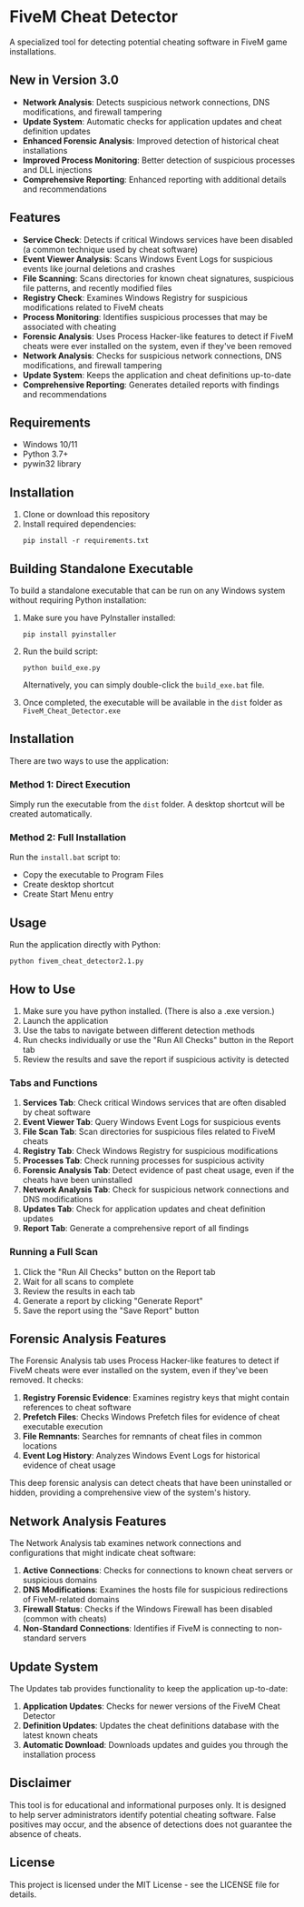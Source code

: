 # FiveM Cheat Detector

A specialized tool for detecting potential cheating software in FiveM game installations.

## New in Version 3.0

- **Network Analysis**: Detects suspicious network connections, DNS modifications, and firewall tampering
- **Update System**: Automatic checks for application updates and cheat definition updates
- **Enhanced Forensic Analysis**: Improved detection of historical cheat installations
- **Improved Process Monitoring**: Better detection of suspicious processes and DLL injections
- **Comprehensive Reporting**: Enhanced reporting with additional details and recommendations

## Features

- **Service Check**: Detects if critical Windows services have been disabled (a common technique used by cheat software)
- **Event Viewer Analysis**: Scans Windows Event Logs for suspicious events like journal deletions and crashes
- **File Scanning**: Scans directories for known cheat signatures, suspicious file patterns, and recently modified files
- **Registry Check**: Examines Windows Registry for suspicious modifications related to FiveM cheats
- **Process Monitoring**: Identifies suspicious processes that may be associated with cheating
- **Forensic Analysis**: Uses Process Hacker-like features to detect if FiveM cheats were ever installed on the system, even if they've been removed
- **Network Analysis**: Checks for suspicious network connections, DNS modifications, and firewall tampering
- **Update System**: Keeps the application and cheat definitions up-to-date
- **Comprehensive Reporting**: Generates detailed reports with findings and recommendations

## Requirements

- Windows 10/11
- Python 3.7+
- pywin32 library

## Installation

1. Clone or download this repository
2. Install required dependencies:
   ```
   pip install -r requirements.txt
   ```

## Building Standalone Executable

To build a standalone executable that can be run on any Windows system without requiring Python installation:

1. Make sure you have PyInstaller installed:
   ```
   pip install pyinstaller
   ```

2. Run the build script:
   ```
   python build_exe.py
   ```
   
   Alternatively, you can simply double-click the `build_exe.bat` file.

3. Once completed, the executable will be available in the `dist` folder as `FiveM_Cheat_Detector.exe`

## Installation

There are two ways to use the application:

### Method 1: Direct Execution
Simply run the executable from the `dist` folder. A desktop shortcut will be created automatically.

### Method 2: Full Installation
Run the `install.bat` script to:
- Copy the executable to Program Files
- Create desktop shortcut
- Create Start Menu entry

## Usage

Run the application directly with Python:
```
python fivem_cheat_detector2.1.py
```

## How to Use
1. Make sure you have python installed. (There is also a .exe version.)
2. Launch the application
3. Use the tabs to navigate between different detection methods
4. Run checks individually or use the "Run All Checks" button in the Report tab
5. Review the results and save the report if suspicious activity is detected

### Tabs and Functions

1. **Services Tab**: Check critical Windows services that are often disabled by cheat software
2. **Event Viewer Tab**: Query Windows Event Logs for suspicious events
3. **File Scan Tab**: Scan directories for suspicious files related to FiveM cheats
4. **Registry Tab**: Check Windows Registry for suspicious modifications
5. **Processes Tab**: Check running processes for suspicious activity
6. **Forensic Analysis Tab**: Detect evidence of past cheat usage, even if the cheats have been uninstalled
7. **Network Analysis Tab**: Check for suspicious network connections and DNS modifications
8. **Updates Tab**: Check for application updates and cheat definition updates
9. **Report Tab**: Generate a comprehensive report of all findings

### Running a Full Scan

1. Click the "Run All Checks" button on the Report tab
2. Wait for all scans to complete
3. Review the results in each tab
4. Generate a report by clicking "Generate Report"
5. Save the report using the "Save Report" button

## Forensic Analysis Features

The Forensic Analysis tab uses Process Hacker-like features to detect if FiveM cheats were ever installed on the system, even if they've been removed. It checks:

1. **Registry Forensic Evidence**: Examines registry keys that might contain references to cheat software
2. **Prefetch Files**: Checks Windows Prefetch files for evidence of cheat executable execution
3. **File Remnants**: Searches for remnants of cheat files in common locations
4. **Event Log History**: Analyzes Windows Event Logs for historical evidence of cheat usage

This deep forensic analysis can detect cheats that have been uninstalled or hidden, providing a comprehensive view of the system's history.

## Network Analysis Features

The Network Analysis tab examines network connections and configurations that might indicate cheat software:

1. **Active Connections**: Checks for connections to known cheat servers or suspicious domains
2. **DNS Modifications**: Examines the hosts file for suspicious redirections of FiveM-related domains
3. **Firewall Status**: Checks if the Windows Firewall has been disabled (common with cheats)
4. **Non-Standard Connections**: Identifies if FiveM is connecting to non-standard servers

## Update System

The Updates tab provides functionality to keep the application up-to-date:

1. **Application Updates**: Checks for newer versions of the FiveM Cheat Detector
2. **Definition Updates**: Updates the cheat definitions database with the latest known cheats
3. **Automatic Download**: Downloads updates and guides you through the installation process

## Disclaimer

This tool is for educational and informational purposes only. It is designed to help server administrators identify potential cheating software. False positives may occur, and the absence of detections does not guarantee the absence of cheats.

## License

This project is licensed under the MIT License - see the LICENSE file for details.
